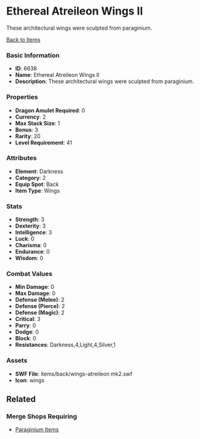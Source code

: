 # Ethereal Atreileon Wings II

These architectural wings were sculpted from paraginium.

[Back to Items](../items.md)

### Basic Information

- **ID**: 6638
- **Name**: Ethereal Atreileon Wings II
- **Description**: These architectural wings were sculpted from paraginium.

### Properties

- **Dragon Amulet Required**: 0
- **Currency**: 2
- **Max Stack Size**: 1
- **Bonus**: 3
- **Rarity**: 20
- **Level Requirement**: 41

### Attributes

- **Element**: Darkness
- **Category**: 2
- **Equip Spot**: Back
- **Item Type**: Wings

### Stats

- **Strength**: 3
- **Dexterity**: 3
- **Intelligence**: 3
- **Luck**: 0
- **Charisma**: 0
- **Endurance**: 0
- **Wisdom**: 0

### Combat Values

- **Min Damage**: 0
- **Max Damage**: 0
- **Defense (Melee)**: 2
- **Defense (Pierce)**: 2
- **Defense (Magic)**: 2
- **Critical**: 3
- **Parry**: 0
- **Dodge**: 0
- **Block**: 0
- **Resistances**: Darkness,4,Light,4,Silver,1

### Assets

- **SWF File**: items/back/wings-atreileon mk2.swf
- **Icon**: wings

## Related

### Merge Shops Requiring

- [Paraginium Items](../merge-shops/105-paraginium-items.md)

